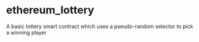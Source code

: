 # ethereum_lottery
A basic lottery  smart contract which uses a pseudo-random selector to pick a winning player
